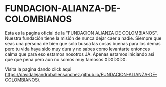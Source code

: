 # FUNDACION-ALIANZA-DE-COLOMBIANOS
Esta es la pagina oficial de la "FUNDACION ALIANZA DE COLOMBIANOS". Nuestra fundación tiene la misión de nunca dejar caer a nadie. Siempre que seas una persona de bien que solo busca las cosas buenas para los demás pero tu vida haya sido muy dura y no sabes como levantarte entonces calma que para eso estamos nosotros JA. Apenas estamos iniciando asi que que pena pero aun no somos muy famosos XDXDXDX.

Visita la pagina dando click aqui https://davidalejandroballensanchez.github.io/FUNDACION-ALIANZA-DE-COLOMBIANOS/.
